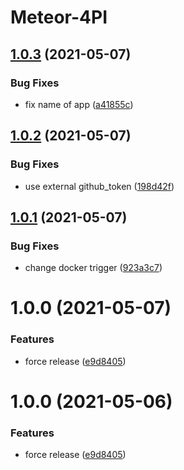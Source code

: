 # Meteor-4PI

## [1.0.3](https://github.com/grmbl99/meteor-4pi/compare/v1.0.2...v1.0.3) (2021-05-07)


### Bug Fixes

* fix name of app ([a41855c](https://github.com/grmbl99/meteor-4pi/commit/a41855c3cb8d00cf95e472857faa497ef85436ed))

## [1.0.2](https://github.com/grmbl99/meteor-4pi/compare/v1.0.1...v1.0.2) (2021-05-07)


### Bug Fixes

* use external github_token ([198d42f](https://github.com/grmbl99/meteor-4pi/commit/198d42f4e0a299ea477869c6a5dbf87bc5f74e11))

## [1.0.1](https://github.com/grmbl99/meteor-4pi/compare/v1.0.0...v1.0.1) (2021-05-07)


### Bug Fixes

* change docker trigger ([923a3c7](https://github.com/grmbl99/meteor-4pi/commit/923a3c7152e5e8f3ec8b42e0fa1b3c19b1c954e3))

# 1.0.0 (2021-05-07)


### Features

* force release ([e9d8405](https://github.com/grmbl99/meteor-4pi/commit/e9d840572f9ffa81cbdeae2a990ac6e8923b2ef9))

# 1.0.0 (2021-05-06)


### Features

* force release ([e9d8405](https://github.com/grmbl99/meteor-4pi/commit/e9d840572f9ffa81cbdeae2a990ac6e8923b2ef9))
